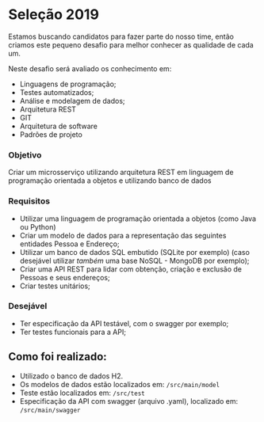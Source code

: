 # Seleção 2019

Estamos buscando candidatos para fazer parte do nosso time, então criamos este pequeno desafio para melhor conhecer as qualidade de cada um.

Neste desafio será avaliado os conhecimento em:
- Linguagens de programação;
- Testes automatizados;
- Análise e modelagem de dados;
- Arquitetura REST
- GIT
- Arquitetura de software
- Padrões de projeto

### Objetivo

Criar um microsserviço utilizando arquitetura REST em linguagem de programação orientada a objetos e utilizando banco de dados

### Requisitos

- Utilizar uma linguagem de programação orientada a objetos (como Java ou Python)
- Criar um modelo de dados para a representação das seguintes entidades Pessoa e Endereço;
- Utilizar um banco de dados SQL embutido (SQLite por exemplo) (caso desejável utilizar *também* uma base NoSQL - MongoDB por exemplo); 
- Criar uma API REST para lidar com obtenção, criação e exclusão de Pessoas e seus endereços;
- Criar testes unitários;

### Desejável

- Ter especificação da API testável, com o swagger por exemplo;
- Ter testes funcionais para a API;

## Como foi realizado:
- Utilizado o banco de dados H2.
- Os modelos de dados estão localizados em: `/src/main/model`
- Teste estão localizados em: `/src/test`
- Especificação da API com swagger (arquivo .yaml), localizado em: `/src/main/swagger` 
